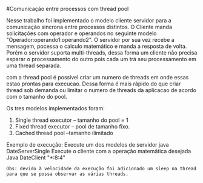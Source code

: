 #Comunicação entre processos com thread pool

<p>
	Nesse trabalho foi implementado o modelo cliente servidor para a comunicação sincrona entre processos distintos. O Cliente manda solicitações com operador e operandos no seguinte modelo "Operador:operando1:operando2". O servidor por sua vez recebe a mensagem, pocessa o calculo matemático e manda a resposta de volta. Porém o servidor suporta multi-threads, dessa forma um cliente não precisa esparar o processamento do outro pois cada um trá seu processamento em uma thread separada. 
</p>
<p>
	com a thread pool é possivel criar um numero de threads em onde essas estao prontas para execucao. Dessa forma é mais rápido do que criar thread sob demanda ou limitar o numero de threads da aplicacao de acordo com o tamanho do pool.
</p>
<p>
	Os tres modelos implementados foram:
	<ol>
		<li>Single thread executor – tamanho do pool = 1</li>
		<li>Fixed thread executor – pool de tamanho fixo.</li>
		<li> Cached thread pool –tamanho ilimitado</li>
	</ol>
</p>
<p>
	Exemplo de execução:
	Execute um dos modelos de servidor
		java DateServerSingle
	Execute o cliente com a operação matemática desejada
		Java DateClient "*:8:4"

	Obs: devido à velocidade da execução foi adicionado um sleep na thread para que se possa observar as várias threads.
</p>
